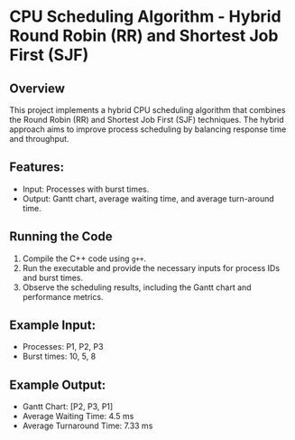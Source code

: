 # CPU Scheduling Algorithm - Hybrid Round Robin (RR) and Shortest Job First (SJF)

## Overview
This project implements a hybrid CPU scheduling algorithm that combines the Round Robin (RR) and Shortest Job First (SJF) techniques. The hybrid approach aims to improve process scheduling by balancing response time and throughput.

## Features:
- Input: Processes with burst times.
- Output: Gantt chart, average waiting time, and average turn-around time.

## Running the Code
1. Compile the C++ code using `g++`.
2. Run the executable and provide the necessary inputs for process IDs and burst times.
3. Observe the scheduling results, including the Gantt chart and performance metrics.

## Example Input:
- Processes: P1, P2, P3
- Burst times: 10, 5, 8

## Example Output:
- Gantt Chart: [P2, P3, P1]
- Average Waiting Time: 4.5 ms
- Average Turnaround Time: 7.33 ms
